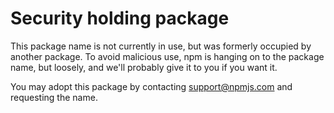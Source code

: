 # Security holding package

This package name is not currently in use, but was formerly occupied by
another package. To avoid malicious use, npm is hanging on to the
package name, but loosely, and we\'ll probably give it to you if you
want it.

You may adopt this package by contacting support@npmjs.com and
requesting the name.
